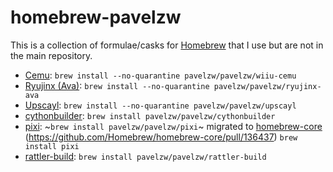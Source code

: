 # homebrew-pavelzw

This is a collection of formulae/casks for [Homebrew](https://brew.sh/) that I use but are not in the main repository.

- [Cemu](https://cemu.info): `brew install --no-quarantine pavelzw/pavelzw/wiiu-cemu`
- [Ryujinx (Ava)](https://ryujinx.org): `brew install --no-quarantine pavelzw/pavelzw/ryujinx-ava`
- [Upscayl](https://github.com/upscayl/upscayl): `brew install --no-quarantine pavelzw/pavelzw/upscayl`
- [cythonbuilder](https://github.com/mike-huls/cythonbuilder/): `brew install pavelzw/pavelzw/cythonbuilder`
- [pixi](https://github.com/prefix-dev/pixi): ~`brew install pavelzw/pavelzw/pixi`~ migrated to [homebrew-core](https://formulae.brew.sh/formula/pixi) (https://github.com/Homebrew/homebrew-core/pull/136437) `brew install pixi`
- [rattler-build](https://github.com/prefix-dev/rattler-build): `brew install pavelzw/pavelzw/rattler-build`
